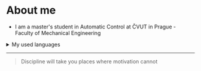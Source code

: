 About me
========
* I am a master's student in Automatic Control at ČVUT in Prague - Faculty of Mechanical Engineering

<details>
<summary>My used languages</summary>  
  
| Rank | Languages |
|-----:|-----------|
|     1| MATLAB    |
|     2| Python    |
|     3| C++       |

</details>

---
>Discipline will take you places where motivation cannot
